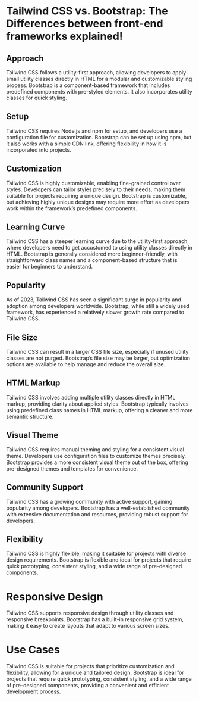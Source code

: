 # Tailwind CSS vs. Bootstrap: The Differences between front-end frameworks explained!

## Approach 
Tailwind CSS follows a utility-first approach, allowing developers to apply small utility classes directly in HTML for a modular and customizable styling process.
Bootstrap is a component-based framework that includes predefined components with pre-styled elements. It also incorporates utility classes for quick styling.

## Setup
Tailwind CSS requires Node.js and npm for setup, and developers use a configuration file for customization.
Bootstrap can be set up using npm, but it also works with a simple CDN link, offering flexibility in how it is incorporated into projects.

## Customization
Tailwind CSS is highly customizable, enabling fine-grained control over styles. Developers can tailor styles precisely to their needs, making them suitable for projects requiring a unique design.
Bootstrap is customizable, but achieving highly unique designs may require more effort as developers work within the framework’s predefined components.

## Learning Curve
Tailwind CSS has a steeper learning curve due to the utility-first approach, where developers need to get accustomed to using utility classes directly in HTML.
Bootstrap is generally considered more beginner-friendly, with straightforward class names and a component-based structure that is easier for beginners to understand.

## Popularity
As of 2023, Tailwind CSS has seen a significant surge in popularity and adoption among developers worldwide.
Bootstrap, while still a widely used framework, has experienced a relatively slower growth rate compared to Tailwind CSS.

## File Size
Tailwind CSS can result in a larger CSS file size, especially if unused utility classes are not purged.
Bootstrap’s file size may be larger, but optimization options are available to help manage and reduce the overall size.

## HTML Markup
Tailwind CSS involves adding multiple utility classes directly in HTML markup, providing clarity about applied styles.
Bootstrap typically involves using predefined class names in HTML markup, offering a cleaner and more semantic structure.

## Visual Theme
Tailwind CSS requires manual theming and styling for a consistent visual theme. Developers use configuration files to customize themes precisely.
Bootstrap provides a more consistent visual theme out of the box, offering pre-designed themes and templates for convenience.

## Community Support
Tailwind CSS has a growing community with active support, gaining popularity among developers.
Bootstrap has a well-established community with extensive documentation and resources, providing robust support for developers.

## Flexibility
Tailwind CSS is highly flexible, making it suitable for projects with diverse design requirements.
Bootstrap is flexible and ideal for projects that require quick prototyping, consistent styling, and a wide range of pre-designed components.

# Responsive Design
Tailwind CSS supports responsive design through utility classes and responsive breakpoints.
Bootstrap has a built-in responsive grid system, making it easy to create layouts that adapt to various screen sizes.

# Use Cases
Tailwind CSS is suitable for projects that prioritize customization and flexibility, allowing for a unique and tailored design.
Bootstrap is ideal for projects that require quick prototyping, consistent styling, and a wide range of pre-designed components, providing a convenient and efficient development process.
